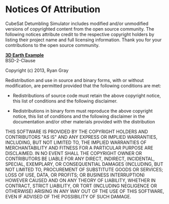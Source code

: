 # Notices Of Attribution

CubeSat Detumbling Simulator includes modified and/or unmodified versions of copyrighted content from the open source community. The following
notices attribute credit to the respective copyright holders by listing their project name and full licensing information. Thank you for your
contributions to the open source community.

[**3D Earth Example**](https://www.mathworks.com/matlabcentral/fileexchange/13823-3d-earth-example)  
BSD-2-Clause

Copyright (c) 2013, Ryan Gray

Redistribution and use in source and binary forms, with or without
modification, are permitted provided that the following conditions are met:

* Redistributions of source code must retain the above copyright notice, this
  list of conditions and the following disclaimer.

* Redistributions in binary form must reproduce the above copyright notice,
  this list of conditions and the following disclaimer in the documentation
  and/or other materials provided with the distribution

THIS SOFTWARE IS PROVIDED BY THE COPYRIGHT HOLDERS AND CONTRIBUTORS "AS IS"
AND ANY EXPRESS OR IMPLIED WARRANTIES, INCLUDING, BUT NOT LIMITED TO, THE
IMPLIED WARRANTIES OF MERCHANTABILITY AND FITNESS FOR A PARTICULAR PURPOSE ARE
DISCLAIMED. IN NO EVENT SHALL THE COPYRIGHT OWNER OR CONTRIBUTORS BE LIABLE
FOR ANY DIRECT, INDIRECT, INCIDENTAL, SPECIAL, EXEMPLARY, OR CONSEQUENTIAL
DAMAGES (INCLUDING, BUT NOT LIMITED TO, PROCUREMENT OF SUBSTITUTE GOODS OR
SERVICES; LOSS OF USE, DATA, OR PROFITS; OR BUSINESS INTERRUPTION) HOWEVER
CAUSED AND ON ANY THEORY OF LIABILITY, WHETHER IN CONTRACT, STRICT LIABILITY,
OR TORT (INCLUDING NEGLIGENCE OR OTHERWISE) ARISING IN ANY WAY OUT OF THE USE
OF THIS SOFTWARE, EVEN IF ADVISED OF THE POSSIBILITY OF SUCH DAMAGE.
